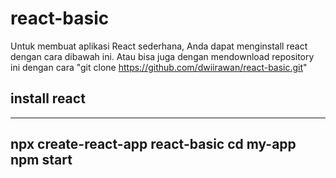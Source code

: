 # react-basic
Untuk membuat aplikasi React sederhana, Anda dapat menginstall react dengan cara dibawah ini. Atau bisa juga dengan mendownload repository ini dengan cara "git clone https://github.com/dwiirawan/react-basic.git"

## install react
---
npx create-react-app react-basic
cd my-app
npm start
---
